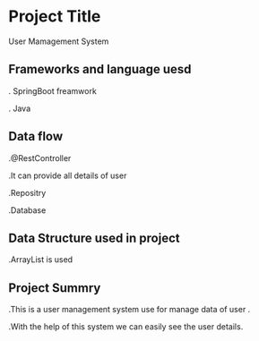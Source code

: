 
# Project Title
User Mamagement System

## Frameworks and language uesd

. SpringBoot freamwork

. Java
## Data flow
.@RestController

.It can provide all details of user

.Repositry

.Database

## Data Structure used in project

.ArrayList is used 
## Project Summry

.This is a user management system use for manage data of user .

.With the help of this system we can easily see the user details.

